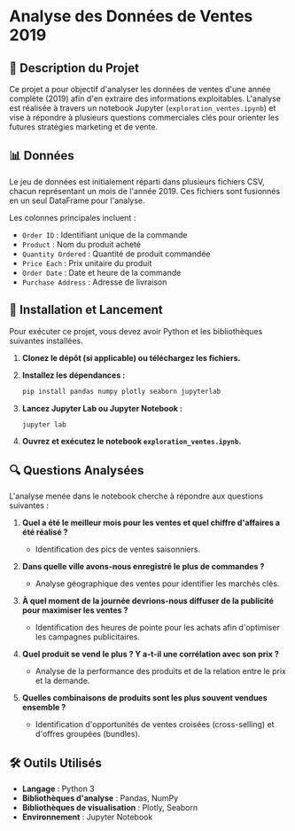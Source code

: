 # Analyse des Données de Ventes 2019

## 📄 Description du Projet

Ce projet a pour objectif d'analyser les données de ventes d'une année complète (2019) afin d'en extraire des informations exploitables. L'analyse est réalisée à travers un notebook Jupyter (`exploration_ventes.ipynb`) et vise à répondre à plusieurs questions commerciales clés pour orienter les futures stratégies marketing et de vente.

## 📊 Données

Le jeu de données est initialement réparti dans plusieurs fichiers CSV, chacun représentant un mois de l'année 2019. Ces fichiers sont fusionnés en un seul DataFrame pour l'analyse.

Les colonnes principales incluent :
- `Order ID` : Identifiant unique de la commande
- `Product` : Nom du produit acheté
- `Quantity Ordered` : Quantité de produit commandée
- `Price Each` : Prix unitaire du produit
- `Order Date` : Date et heure de la commande
- `Purchase Address` : Adresse de livraison

## 🚀 Installation et Lancement

Pour exécuter ce projet, vous devez avoir Python et les bibliothèques suivantes installées.

1.  **Clonez le dépôt (si applicable) ou téléchargez les fichiers.**

2.  **Installez les dépendances :**
    ```bash
    pip install pandas numpy plotly seaborn jupyterlab
    ```

3.  **Lancez Jupyter Lab ou Jupyter Notebook :**
    ```bash
    jupyter lab
    ```

4.  **Ouvrez et exécutez le notebook `exploration_ventes.ipynb`.**

## 🔍 Questions Analysées

L'analyse menée dans le notebook cherche à répondre aux questions suivantes :

1.  **Quel a été le meilleur mois pour les ventes et quel chiffre d'affaires a été réalisé ?**
    - Identification des pics de ventes saisonniers.

2.  **Dans quelle ville avons-nous enregistré le plus de commandes ?**
    - Analyse géographique des ventes pour identifier les marchés clés.

3.  **À quel moment de la journée devrions-nous diffuser de la publicité pour maximiser les ventes ?**
    - Identification des heures de pointe pour les achats afin d'optimiser les campagnes publicitaires.

4.  **Quel produit se vend le plus ? Y a-t-il une corrélation avec son prix ?**
    - Analyse de la performance des produits et de la relation entre le prix et la demande.

5.  **Quelles combinaisons de produits sont les plus souvent vendues ensemble ?**
    - Identification d'opportunités de ventes croisées (cross-selling) et d'offres groupées (bundles).

## 🛠️ Outils Utilisés

- **Langage** : Python 3
- **Bibliothèques d'analyse** : Pandas, NumPy
- **Bibliothèques de visualisation** : Plotly, Seaborn
- **Environnement** : Jupyter Notebook
